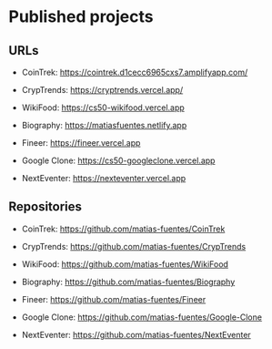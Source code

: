 # Published projects

## URLs

-   CoinTrek: https://cointrek.d1cecc6965cxs7.amplifyapp.com/

-   CrypTrends: https://cryptrends.vercel.app/

-   WikiFood: https://cs50-wikifood.vercel.app

-   Biography: https://matiasfuentes.netlify.app

-   Fineer: https://fineer.vercel.app

-   Google Clone: https://cs50-googleclone.vercel.app

-   NextEventer: https://nexteventer.vercel.app

## Repositories

-   CoinTrek: https://github.com/matias-fuentes/CoinTrek

-   CrypTrends: https://github.com/matias-fuentes/CrypTrends

-   WikiFood: https://github.com/matias-fuentes/WikiFood

-   Biography: https://github.com/matias-fuentes/Biography

-   Fineer: https://github.com/matias-fuentes/Fineer

-   Google Clone: https://github.com/matias-fuentes/Google-Clone

-   NextEventer: https://github.com/matias-fuentes/NextEventer
